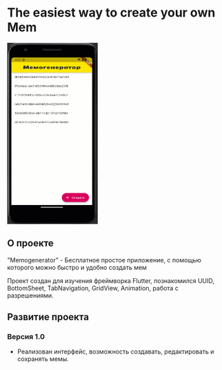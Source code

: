 # The easiest way to create your own Mem

<img src="https://github.com/RNOVOSELOV/flutter_memogenerator/blob/main/resources/memogenerator.gif" width="210" height="420" />

## О проекте

"Memogenerator" - Бесплатное простое приложение, с помощью которого можно быстро и удобно создать мем

Проект создан для изучения фреймворка Flutter, познакомился UUID, BottomSheet, TabNavigation, GridView, Animation, работа с разрешениями.

## Развитие проекта

### Версия 1.0

- Реализован интерфейс, возможность создавать, редактировать и сохранять мемы.

